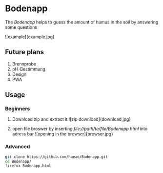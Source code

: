 # Bodenapp
The *Bodenapp* helps to guess the amount of humus in the soil by answering some questions

![example]{example.jpg}

## Future plans

1. Brennprobe
2. pH-Bestimmung
3. Design
4. PWA

## Usage
### Beginners

1. Download zip and extract it
![zip download]{download.jpg}

2. open file broswer by inserting *file://path/to/file/Bodenapp.html* into adress bar
![opening in the browser]{browser.jpg}

### Advanced

```bash
git clone https://github.com/haeae/Bodenapp.git
cd Bodenapp/
firefox Bodenapp.html
```
